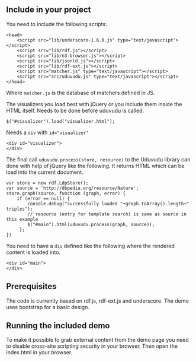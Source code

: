Include in your project
-----------------------

You need to include the following scripts:

    <head>
        <script src="lib/underscore-1.6.0.js" type="text/javascript"></script>
        <script src="lib/rdf.js"></script>
        <script src="lib/n3-browser.js"></script>
        <script src="lib/jsonld.js"></script>
        <script src="lib/rdf-ext.js"></script>
        <script src="matcher.js" type="text/javascript"></script>
        <script src="src/uduvudu.js" type="text/javascript"></script>
    </head>

Where `matcher.js` is the database of matchers defined in JS.

The visualizers you load best with jQuery or you include them inside the HTML itself. Needs to be done before uduvudu is called.

    $("#visualizer").load("visualizer.html");

Needs a `div` with `id="visualizer"`

    <div id="visualizer">
    </div>

The final call `uduvudu.process(store, resource)` to the Uduvudu library can done with help of jQuery like the following. It returns HTML which can be load into the current document.

    var store = new rdf.LdpStore();
    var source = 'http://dbpedia.org/resource/Nature';
    store.graph(source, function (graph, error) {
        if (error == null) {
            console.debug("successfully loaded "+graph.toArray().length+" triples");
            // resource (entry for template search) is same as source in this example
            $("#main").html(uduvudu.process(graph, source));
         };
    })

You need to have a `div` defined like the following where the rendered content is loaded into.

    <div id="main">
    </div>

Prerequisites
-------------
The code is currently based on rdf.js, rdf-ext.js and underscore. The demo uses bootstrap for a basic design.


Running the included demo
-------------------------
To make it possible to grab external content from the demo page you need to disable cross-site scripting security in your browser. Then open the index.html in your browser.
